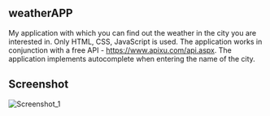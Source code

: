 ## weatherAPP

My application with which you can find out the weather in the city you are interested in. Only HTML, CSS, JavaScript is used. The application works in conjunction with a free API - https://www.apixu.com/api.aspx. The application implements autocomplete when entering the name of the city.

## Screenshot
![Screenshot_1](https://user-images.githubusercontent.com/46905606/63202821-4a8da380-c094-11e9-87ce-cd2168344a82.png)
